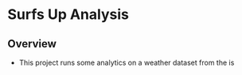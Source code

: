 # Surfs Up Analysis 
## Overview 
* This project runs some analytics on a weather dataset from the is
